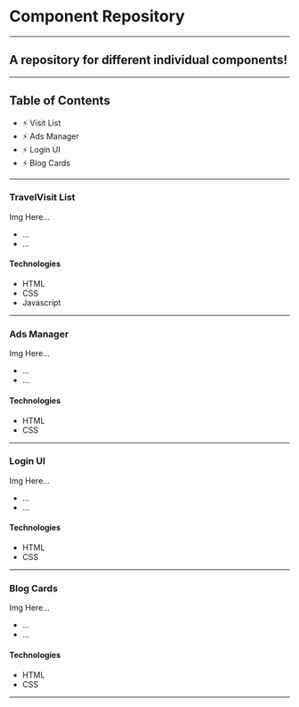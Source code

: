 # Component Repository

---

## A repository for different individual components!

---

## Table of Contents

- ⚡️ Visit List
- ⚡️ Ads Manager
- ⚡️ Login UI
- ⚡️ Blog Cards

---

### TravelVisit List

Img Here...

- ...
- ...

#### Technologies

- HTML
- CSS
- Javascript

---

### Ads Manager

Img Here...

- ...
- ...

#### Technologies

- HTML
- CSS

---

### Login UI

Img Here...

- ...
- ...

#### Technologies

- HTML
- CSS

---

### Blog Cards

Img Here...

- ...
- ...

#### Technologies

- HTML
- CSS

---
